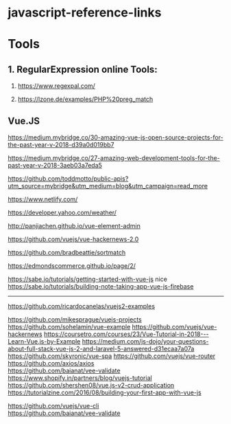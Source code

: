 # javascript-reference-links

# Tools

## 1. RegularExpression online Tools:

 1. <a href="https://www.regexpal.com/">https://www.regexpal.com/</a>

 2. <a href="https://lzone.de/examples/PHP%20preg_match">https://lzone.de/examples/PHP%20preg_match</a>


## Vue.JS

https://medium.mybridge.co/30-amazing-vue-js-open-source-projects-for-the-past-year-v-2018-d39a0d019bb7

https://medium.mybridge.co/27-amazing-web-development-tools-for-the-past-year-v-2018-3aeb03a7eda5

https://github.com/toddmotto/public-apis?utm_source=mybridge&utm_medium=blog&utm_campaign=read_more

https://www.netlify.com/

https://developer.yahoo.com/weather/

http://panjiachen.github.io/vue-element-admin

https://github.com/vuejs/vue-hackernews-2.0

https://github.com/bradbeattie/sortmatch

https://edmondscommerce.github.io/page/2/


https://sabe.io/tutorials/getting-started-with-vue-js  nice
https://sabe.io/tutorials/building-note-taking-app-vue-js-firebase

-------------
https://github.com/ricardocanelas/vuejs2-examples

https://github.com/mikesprague/vuejs-projects
https://github.com/sohelamin/vue-example 
https://github.com/vuejs/vue-hackernews 
https://coursetro.com/courses/23/Vue-Tutorial-in-2018---Learn-Vue.js-by-Example 
https://medium.com/js-dojo/your-questions-about-full-stack-vue-js-2-and-laravel-5-answered-d31ecaa7a07a 
https://github.com/skyronic/vue-spa 
https://github.com/vuejs/vue-router 
https://github.com/axios/axios   
https://github.com/baianat/vee-validate  
https://www.shopify.in/partners/blog/vuejs-tutorial 
https://github.com/shershen08/vue.js-v2-crud-application 
https://tutorialzine.com/2016/08/building-your-first-app-with-vue-js 

https://github.com/vuejs/vue-cli  
https://github.com/baianat/vee-validate 
